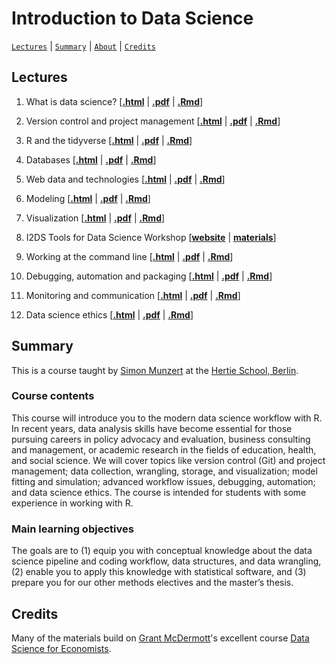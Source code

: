 # Introduction to Data Science
[`Lectures`](#lectures) | [`Summary`](#summary) |
[`About`](#about) | [`Credits`](#credits)

## Lectures

1. What is data science?
\[[**.html**](https://raw.githack.com/intro-to-data-science-21/lectures/main/01-introduction/01-introduction.html) | [**.pdf**](https://raw.githack.com/intro-to-data-science-21/lectures/main/01-introduction/01-introduction.pdf) | [**.Rmd**](https://raw.githack.com/intro-to-data-science-21/lectures/main/01-introduction/01-introduction.Rmd)\]

2. Version control and project management \[[**.html**](https://raw.githack.com/intro-to-data-science-21/lectures/main/02-version-control/02-version-control.html) | [**.pdf**](https://raw.githack.com/intro-to-data-science-21/lectures/main/02-version-control/02-version-control.pdf) | [**.Rmd**](https://raw.githack.com/intro-to-data-science-21/lectures/main/02-version-control/02-version-control.Rmd)\]

3. R and the tidyverse \[[**.html**](https://raw.githack.com/intro-to-data-science-21/lectures/main/03-tidyverse/03-tidyverse.html) | [**.pdf**](https://raw.githack.com/intro-to-data-science-21/lectures/main/03-tidyverse/03-tidyverse.pdf) | [**.Rmd**](https://raw.githack.com/intro-to-data-science-21/lectures/main/03-tidyverse/03-tidyverse.Rmd)\]

4. Databases \[[**.html**](https://raw.githack.com/intro-to-data-science-21/lectures/main/04-databases/04-databases.html) | [**.pdf**](https://raw.githack.com/intro-to-data-science-21/lectures/main/04-databases/04-databases.pdf) | [**.Rmd**](https://raw.githack.com/intro-to-data-science-21/lectures/main/04-databases/04-databases.Rmd)\]

5. Web data and technologies \[[**.html**](https://raw.githack.com/intro-to-data-science-21/lectures/main/05-webdata/05-webdata.html) | [**.pdf**](https://raw.githack.com/intro-to-data-science-21/lectures/main/05-webdata/05-webdata.pdf) | [**.Rmd**](https://raw.githack.com/intro-to-data-science-21/lectures/main/05-webdata/05-webdata.Rmd)\]

6. Modeling \[[**.html**](https://raw.githack.com/intro-to-data-science-21/lectures/main/06-modeling/06-modeling.html) | [**.pdf**](https://raw.githack.com/intro-to-data-science-21/lectures/main/06-modeling/06-modeling.pdf) | [**.Rmd**](https://raw.githack.com/intro-to-data-science-21/lectures/main/06-modeling/06-modeling.Rmd)\]

7. Visualization \[[**.html**](https://raw.githack.com/intro-to-data-science-21/lectures/main/07-visualization/07-visualization.html) | [**.pdf**](https://raw.githack.com/intro-to-data-science-21/lectures/main/07-visualization/07-visualization.pdf) | [**.Rmd**](https://raw.githack.com/intro-to-data-science-21/lectures/main/07-visualization/07-visualization.Rmd)\]

8. I2DS Tools for Data Science Workshop  \[[**website**](https://intro-to-data-science-21-workshop.github.io/) | [**materials**](https://github.com/intro-to-data-science-21-workshop)\]

9. Working at the command line \[[**.html**](https://raw.githack.com/intro-to-data-science-21/lectures/main/09-command-line/09-command-line.html) | [**.pdf**](https://raw.githack.com/intro-to-data-science-21/lectures/main/09-command-line/09-command-line.pdf) | [**.Rmd**](https://raw.githack.com/intro-to-data-science-21/lectures/main/09-command-line/09-command-line.Rmd)\]

10. Debugging, automation and packaging \[[**.html**](https://raw.githack.com/intro-to-data-science-21/lectures/main/10-debugging-automation/10-debugging-automation.html) | [**.pdf**](https://raw.githack.com/intro-to-data-science-21/lectures/main/10-debugging-automation/10-debugging-automation.pdf) | [**.Rmd**](https://raw.githack.com/intro-to-data-science-21/lectures/main/10-debugging-automation/10-debugging-automation.Rmd)\]

11. Monitoring and communication \[[**.html**](https://raw.githack.com/intro-to-data-science-21/lectures/main/11-communication/11-communication.html) | [**.pdf**](https://raw.githack.com/intro-to-data-science-21/lectures/main/11-communication/11-communication.pdf) | [**.Rmd**](https://raw.githack.com/intro-to-data-science-21/lectures/main/11-communication/11-communication.Rmd)\]

12. Data science ethics \[[**.html**](https://raw.githack.com/intro-to-data-science-21/lectures/main/12-ethics/12-ethics.html) | [**.pdf**](https://raw.githack.com/intro-to-data-science-21/lectures/main/12-ethics/12-ethics.pdf) | [**.Rmd**](https://raw.githack.com/intro-to-data-science-21/lectures/main/12-ethics/12-ethics.Rmd)\]


## Summary

This is a course taught by [Simon Munzert](https://simonmunzert.github.io/) at the [Hertie School, Berlin](https://www.hertie-school.org/en/).

### Course contents

This course will introduce you to the modern data science workflow with R. In recent years, data analysis skills have become essential for those pursuing careers in policy advocacy and evaluation, business consulting and management, or academic research in the fields of education, health, and social science. We will cover topics like version control (Git) and project management; data collection, wrangling, storage, and visualization; model fitting and simulation; advanced workflow issues, debugging, automation; and data science ethics. The course is intended for students with some experience in working with R.

### Main learning objectives

The goals are to (1) equip you with conceptual knowledge about the data science pipeline and coding workflow, data structures, and data wrangling, (2) enable you to apply this knowledge with statistical software, and (3) prepare you for our other methods electives and the master’s thesis.


## Credits

Many of the materials build on [Grant McDermott](http://grantmcdermott.com)'s excellent course [Data Science for Economists](https://github.com/uo-ec607).